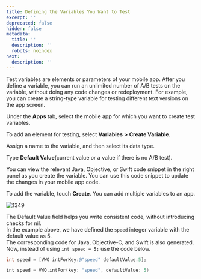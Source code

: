 ```yaml
---
title: Defining the Variables You Want to Test
excerpt: ''
deprecated: false
hidden: false
metadata:
  title: ''
  description: ''
  robots: noindex
next:
  description: ''
---
```

Test variables are elements or parameters of your mobile app. After you define a variable, you can run an unlimited number of A/B tests on the variable, without doing any code changes or redeployment. For example, you can create a string-type variable for testing different text versions on the app screen.

Under the **Apps** tab, select the mobile app for which you want to create test variables.

To add an element for testing, select **Variables** **>** **Create Variable**.

Assign a name to the variable, and then select its data type. 

Type **Default Value**(current value or a value if there is no A/B test).

You can view the relevant Java, Objective, or Swift code snippet in the right panel as you create the variable. You can use this code snippet to update the changes in your mobile app code.

To add the variable, touch **Create**. You can add multiple variables to an app.

![1349](https://files.readme.io/0fb2726-mobile-app-ab-3.jpg "mobile-app-ab-3.jpg")

The Default Value field helps you write consistent code, without introducing checks for nil.\
In the example above, we have defined the `speed` integer variable with the default value as 5.\
The corresponding code for Java, Objective-C, and Swift is also generated.\
Now, instead of using `int speed = 5;` use the code below.

```objectivec
int speed = [VWO intForKey:@"speed" defaultValue:5];
```
```swift
int speed = VWO.intFor(key: "speed", defaultValue: 5)
```
